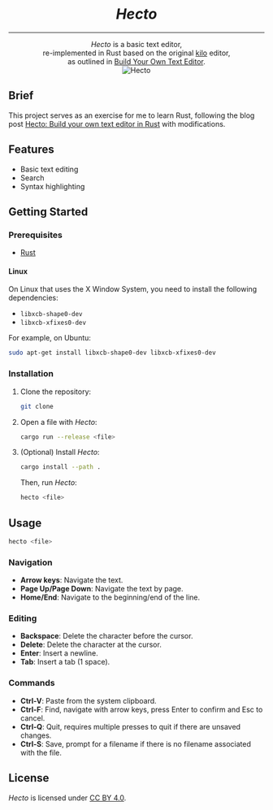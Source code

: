 <h1 align="center"><i>Hecto</i></h1>

---

<p align="center">
    <i>Hecto</i> is a basic text editor,
    <br>
    re-implemented in Rust based on the original <a href="http://antirez.com/news/108">kilo</a> editor,
    <br>
    as outlined in <a href="https://viewsourcecode.org/snaptoken/kilo/index.html">Build Your Own Text Editor</a>.
    <br>
    <img src="assets/hecto-1.0.0.png" alt="Hecto">
</p>

## Brief

This project serves as an exercise for me to learn Rust, following the blog post [Hecto: Build your own text editor in Rust](https://www.flenker.blog/hecto/) with modifications.

## Features

- Basic text editing
- Search
- Syntax highlighting

## Getting Started

### Prerequisites

- [Rust](https://www.rust-lang.org/tools/install)

#### Linux

On Linux that uses the X Window System, you need to install the following dependencies:

- `libxcb-shape0-dev`
- `libxcb-xfixes0-dev`

For example, on Ubuntu:

```sh
sudo apt-get install libxcb-shape0-dev libxcb-xfixes0-dev
```

### Installation

1. Clone the repository:

    ```sh
    git clone
    ```

2. Open a file with _Hecto_:

    ```sh
    cargo run --release <file>
    ```

3. (Optional) Install _Hecto_:

    ```sh
    cargo install --path .
    ```

    Then, run _Hecto_:

    ```sh
    hecto <file>
    ```

## Usage

```sh
hecto <file>
```

### Navigation

- **Arrow keys**: Navigate the text.
- **Page Up/Page Down**: Navigate the text by page.
- **Home/End**: Navigate to the beginning/end of the line.

### Editing

- **Backspace**: Delete the character before the cursor.
- **Delete**: Delete the character at the cursor.
- **Enter**: Insert a newline.
- **Tab**: Insert a tab (1 space).

### Commands

- **Ctrl-V**: Paste from the system clipboard.
- **Ctrl-F**: Find, navigate with arrow keys, press Enter to confirm and Esc to cancel.
- **Ctrl-Q**: Quit, requires multiple presses to quit if there are unsaved changes.
- **Ctrl-S**: Save, prompt for a filename if there is no filename associated with the file.

## License

_Hecto_ is licensed under [CC BY 4.0](https://creativecommons.org/licenses/by/4.0/).
